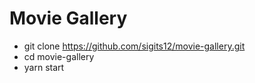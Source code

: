 # Movie Gallery

- git clone https://github.com/sigits12/movie-gallery.git
- cd movie-gallery
- yarn start
